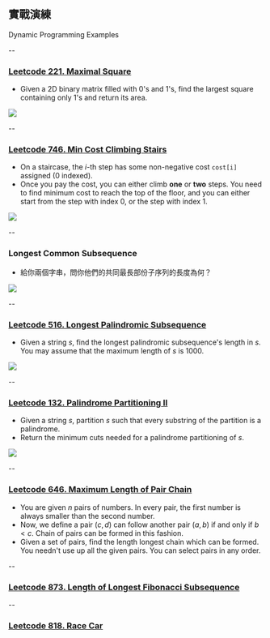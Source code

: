 ## 實戰演練

Dynamic Programming Examples


--

### [Leetcode 221. Maximal Square](https://leetcode.com/problems/maximal-square/description/)

* Given a 2D binary matrix filled with 0's and 1's, find the largest square containing only 1's and return its area.

![](https://smlee729.files.wordpress.com/2018/03/screen-shot-2018-03-05-at-9-58-50-pm.png?w=900)


--

### [Leetcode 746. Min Cost Climbing Stairs](https://leetcode.com/problems/min-cost-climbing-stairs/description/)

* On a staircase, the $i$-th step has some non-negative cost `cost[i]` assigned (0 indexed).
* Once you pay the cost, you can either climb **one** or **two** steps. You need to find minimum cost to reach the top of the floor, and you can either start from the step with index 0, or the step with index 1.

![](https://www.trustedhealthproducts.com/blog/wp-content/uploads/2017/12/stair-climbing.jpg)
<!-- .element: style="height: 200px" -->

--

### Longest Common Subsequence

* 給你兩個字串，問你他們的<span class="blue">共同最長部份子序列</span>的長度為何？

![](http://i0.wp.com/www.learn4master.com/wp-content/uploads/2016/09/lcs.jpg?fit=356%2C215)
<!-- .element: style="height: 400px" -->

--

### [Leetcode 516. Longest Palindromic Subsequence](https://leetcode.com/problems/longest-palindromic-subsequence/description/)

* Given a string $s$, find the longest palindromic subsequence's length in $s$. You may assume that the maximum length of $s$ is 1000.

![](https://i2.wp.com/i13.photobucket.com/albums/a285/jamesensorod/PN/european-palindromes-word-illustration_zpskb0pobkd.png)


--

### [Leetcode 132. Palindrome Partitioning II](https://leetcode.com/problems/palindrome-partitioning-ii/description/)

* Given a string $s$, partition $s$ such that every substring of the partition is a palindrome.
* Return the minimum cuts needed for a palindrome partitioning of $s$.

![](https://pre00.deviantart.net/bb34/th/pre/i/2004/125/7/3/1337.jpg)
<!-- .element: style="height: 200px" -->

--


### [Leetcode 646. Maximum Length of Pair Chain](https://leetcode.com/problems/maximum-length-of-pair-chain/description/)

* You are given $n$ pairs of numbers. In every pair, the first number is always smaller than the second number.
* Now, we define a pair $(c, d)$ can follow another pair $(a, b)$ if and only if $b < c$. Chain of pairs can be formed in this fashion.
* Given a set of pairs, find the length longest chain which can be formed. You needn't use up all the given pairs. You can select pairs in any order.

--

### [Leetcode 873. Length of Longest Fibonacci Subsequence](https://leetcode.com/problems/length-of-longest-fibonacci-subsequence/description/)

--

### [Leetcode 818. Race Car](https://leetcode.com/problems/race-car/description/)